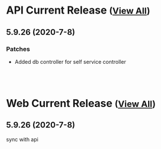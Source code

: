 
# API Current Release <small>([View All](/API.md))</small>
## 5.9.26 (2020-7-8)
### Patches 

- Added db controller for self service controller

<br><br>
# Web Current Release <small>([View All](/Web.md))</small>
## 5.9.26 (2020-7-8)
sync with api

  